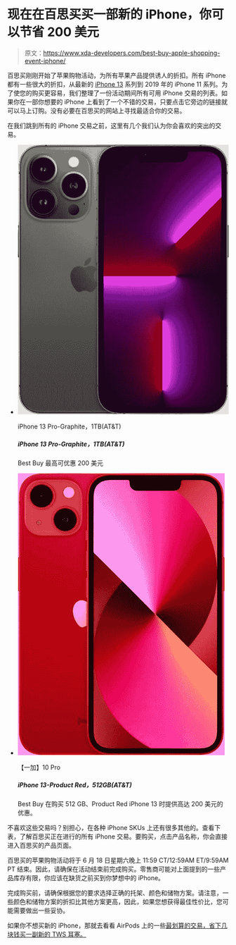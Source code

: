# 现在在百思买买一部新的 iPhone，你可以节省 200 美元

> 原文：<https://www.xda-developers.com/best-buy-apple-shopping-event-iphone/>

百思买刚刚开始了苹果购物活动，为所有苹果产品提供诱人的折扣。所有 iPhone 都有一些很大的折扣，从最新的 [iPhone 13](https://www.xda-developers.com/apple-iphone-13-review/) 系列到 2019 年的 iPhone 11 系列。为了使您的购买更容易，我们整理了一份活动期间所有可用 iPhone 交易的列表。如果你在一部你想要的 iPhone 上看到了一个不错的交易，只要点击它旁边的链接就可以马上订购。没有必要在百思买的网站上寻找最适合你的交易。

在我们跳到所有的 iPhone 交易之前，这里有几个我们认为你会喜欢的突出的交易。

*   <picture>![Best Buy is offering up to $200 off on the 1TB, Graphite variant of the iPhone 13 Pro on purchase of a new line or account.](img/b791b95785035dccd804d4bb4cbc62a3.png)</picture>

    iPhone 13 Pro-Graphite，1TB(AT&T)

    ##### iPhone 13 Pro-Graphite，1TB(AT&T)

    Best Buy 最高可优惠 200 美元

*   <picture>![The iPhone 13 brings the powerful A15 Bionic and a really good main camera along with the usual Apple package of great software and eco-system.](img/647b5853a5a54015c23b7e16440c5b3f.png)</picture>

    【一加】10 Pro

    ##### iPhone 13-Product Red，512GB(AT&T)

    Best Buy 在购买 512 GB、Product Red iPhone 13 时提供高达 200 美元的优惠。

不喜欢这些交易吗？别担心，在各种 iPhone SKUs 上还有很多其他的。查看下表，了解百思买正在进行的所有 iPhone 交易。要购买，点击产品名称，你会直接进入百思买的产品页面。

百思买的苹果购物活动将于 6 月 18 日星期六晚上 11:59 CT/12:59AM ET/9:59AM PT 结束。因此，请确保在活动结束前完成购买。零售商可能对上面提到的一些产品库存有限，你应该在缺货之前买到你梦想中的 iPhone。

完成购买前，请确保根据您的要求选择正确的托架、颜色和储物方案。请注意，一些颜色和储物方案的折扣比其他方案更高，因此，如果您想获得最佳性价比，您可能需要做出一些妥协。

如果你不想买新的 iPhone，那就去看看 AirPods 上的一些[最划算的交易，省下几块钱买一副新的 TWS 耳塞。](https://www.xda-developers.com/best-buy-apple-shopping-event-airpods/)